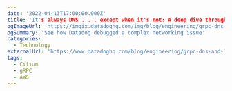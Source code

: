 ```yaml
---
date: '2022-04-13T17:00:00.000Z'
title: 'It's always DNS . . . except when it's not: A deep dive through gRPC, Kubernetes, and AWS networking'
ogImageUrl: 'https://imgix.datadoghq.com/img/blog/engineering/grpc-dns-and-load-balancing-incident/ena-metrics-conntrack-allowance-exceeded-rev1.png'
ogSummary: 'See how Datadog debugged a complex networking issue'
categories:
  - Technology
externalUrl: 'https://www.datadoghq.com/blog/engineering/grpc-dns-and-load-balancing-incident/'
tags:
  - Cilium
  - gRPC
  - AWS
---
```

